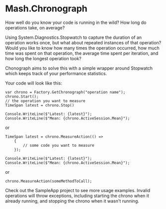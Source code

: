 # Mash.ChronographHow well do you know your code is running in the wild? How long do operations take, on average?Using System.Diagnostics.Stopwatch to capture the duration of an operation works once, but what about repeated instances of that operation?Would you like to know how many times the operation occurred, how much time was spent on that operation, the average time spent per iteration, and how long the longest operation took?Chonograph aims to solve this with a simple wrapper around Stopwatch which keeps track of your performance statistics.Your code will look like this:<pre><code>var chrono = Factory.GetChronograph("operation name");chrono.Start();// the operation you want to measureTimeSpan latest = chrono.Stop()Console.WriteLine($"Latest: {latest}");Console.WriteLine($"Mean: {chrono.ActiveSession.Mean}");</code></pre>or<pre><code>TimeSpan latest = chrono.MeasureAction(() =>    {        // some code you want to measure    });Console.WriteLine($"Latest: {latest}");Console.WriteLine($"Mean: {chrono.ActiveSession.Mean}");</code></pre>or<pre><code>chrono.MeasureAction(someMethodToCall);</code></pre>Check out the SampleApp project to see more usage examples.Invalid operations will throw exceptions, including starting the chrono when it already running, and stopping the chrono when it wasn't running.